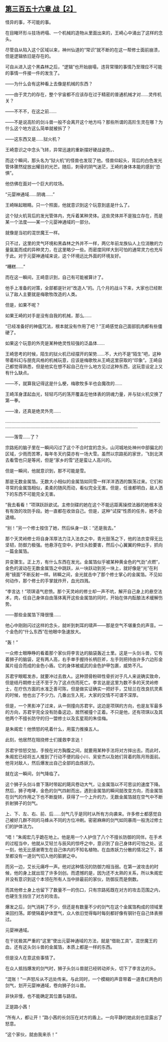 ## [第三百五十六章 战【2】](https://www.xxbiquge.com/11_11207/9191376.html)


  怪异的事，不可能的事。

  在目睹环形斗技场坍塌、一个机械的造物从里面出来的，王崎心中涌出了这样的念头。

  尽管自从陷入这个区域以来，神州仙道的“常识”就不断的在这一帮修士面前崩溃，但是逻辑依旧是存在的。

  可自从进入这个黑森林之后，“逻辑”也开始崩塌，违背常理的事情乃至理应不可能的事情一件接一件的发生了。

  ——为什么会有这种看上去像是机械的东西？

  ——由于灵力的存在，整个宇宙都不应该存在过于精密的普通机械才对……灵传机关？

  ——不不不，在这之前……

  ——不是说高阶的剑斗兽一般不会离开这个地方吗？那些所谓的高阶生灵在哪？为什么这个地方这么简单就被拆了？

  ——这东西又是……狱火机？

  王崎意识之中念头飞转，异常迅速的重新摆好硬战姿势。、

  而这个瞬间，那头名为“狱火机”的怪兽也发现了他。怪兽仰起头，背后的白色发光管体骤然绽放出耀目的光芒。随后，刺骨的阴气迷茫，王崎的身体本能的感到“恐惧”。

  他仿佛在面对一个巨大的坟场。

  “元婴神通域……阴魂……”

  王崎眯起眼睛。只一个照面，他就意识到这个玩意到底是什么了。

  这个狱火机背后的发光管体内，充斥着某种灵体。这些灵体并不是独立存在，而是某一个法度——某一个元婴神通域的一部分。

  就像是当初的混世魔王一样。

  只不过，这里的灵气环境和黑森林之外并不一样，两亿年前龙族仙人上位消散的力量氤氲而成的异种灵力，在这里略少一些。而密度同样大到可怕的通常灵力也充斥于此。对于元婴神通域来说，这个环境远比外面的环境友好。

  “糟糕……”

  而在这一瞬间，王崎意识到，自己有可能被算计了。

  他手上准备的对策，全部都是针对“改造人”的。几个月的战斗下来，大家也已经默认了敌人主要就是梅歌牧改造的人类。

  但是，如果不呢？

  如果王崎的对手是没有自我的机械，那么……

  “已经准备好的神瘟咒法，根本就没有作用了吧？”王崎感觉自己面部肌肉都有些僵硬了。

  如果这个玩意的外壳是某种绝灵性较强的泛晶体……

  王崎思考的时候，陌生的狱火机已经摆开的架势……不，大约不是“陌生”吧，这种带着科幻与朋克风格的机械玩意，应该是梅歌牧从王崎这里获取的“印象”。王崎自己都觉得熟悉，但是他实在想不起自己在什么地方见过这种东西，这玩意设定上又有什么缺点。

  ——不，就算我记得这是什么梗，梅歌牧多半也会魔改的……

  王崎浑身漾起血光，轻轻巧巧的荡开覆盖在他体表的阴魂力量，并与狱火机交换了第一拳。

  ——淦，还真是绝灵外壳……

  …………………………………………………………………………………………………………………………………………………………………………………………………………

  ——落雪……了？

  宗路拓的脑子里在一瞬间闪过了这个不合时宜的念头。山河城地处神州中部偏北的区域，少雨而苦寒，每年冬天约莫亦有一场大雪。虽然以宗路拓的家世，飞到北溟去看雪也只是等闲，但是“家乡的雪”还是蛮让人高兴的。

  但是一瞬间，他就意识到，那不可能是雪。

  那是无数金属箔。无数大小相似的金属箔如同雪一样洋洋洒洒的飘荡过来。它们和寻常的金属箔相似，柔柔的随风而动，看似完全无害。但是，任谁都明白，敌人洒下的东西不可能完全无害。

  “我去看看！”项琪跃跃欲试。主修剑碟的她在这个不能远距离操控法器的她根本没有有效的攻防手段。她一直都在收敛自己。但是，这种“试探”性质的任务，她不会退缩。

  “别！”另一个修士按住了她，然后纵身一跃：“还是我去。”

  那个天灵岭修士将自身浑厚法力注入法衣之中，青光鼓荡之下，他的法衣变得无比坚韧，防御力极强。他悬浮在空中，护住头脸要害，然后小心翼翼的伸出手，抓向一篇金属箔。

  异变骤生。正上方，有什么东西在发光。金属箔似乎被某种黄金色的气劲“点燃”，金色的波动在无数金属箔之中跳跃，从一块跃动到另一块上，就好像是“光”在利用“镜面”不断反射一样。转瞬之间，金光就击中了那个修士掌心的金属箔。不见如何动作，那个修士的手掌就炸开，血光四溅。

  “李言达！”项琪语气悲愤。那个天灵岭的修士却一声不吭，解开自己身上的悬空法术，肉，任自己身体自由落体离开这些金属箔的同时，开始在体内酝酿法术缓解伤势。

  ——那些金属箔下降很慢……

  他心中刚刚闪过这样的念头，就听到刺耳的啸声——那是空气不堪重负的声音。一个金色的“什么东西”在他眼中急速放大。

  “轰！”

  一众修士眼睁睁的看着那个家伙将李言达的脑袋轰近土里。这是一头剑斗兽，它有着狮子的脑袋，足有两人高，右手单手握持长柄巨斧，左手则把持由许多六边形金属片组合而成的金色小盾。它的身体被威武的金色护甲包裹，威势不凡。

  苏君宇眼眶发赤，就要冲过去救人。这种颈骨粉碎性骨折对于凡人来说确实致命，但是结丹期修士还不至于为了这点伤而死亡。李言达是这里为数不多的天灵岭修士，在疗伤方面的水准乏善可陈，但是做实证确实一把好手，艾轻兰在改良抗灵素的时候，他也出了不少力。几番出生入死，大家的交情不可谓不深厚。

  但是，一个黑影冲了过来，从一侧撞向苏君宇。这边是项琪的方向，也是友军最多的方向，苏君宇完全没有防备这边，居然被撞个正着。不只是他，还有项琪以及其他两个不擅长防守的归一盟修士以及玄星观的朱佳梅。

  是朱阁宏！他愤怒的吼着什么，用蛮力推搡五人。

  此刻，他居然在阻挠修士们援救李言达！

  苏君宇惊怒交加，手按在对方胸腹之间，就要用某种手法将对方摔出去。而此时，朱阁宏已经将五人推到了行动不便的段小川、吴安杰以及她们背着的陈月玲面前。他背对敌人，然后爆发出自己全部的血炼妖力。

  就在这一瞬间，剑气降临了。

  这个狮子头剑斗兽下落时带起的飓风卷动大气，让金属箔以不可思议的速度下降。然后，狮子咆哮，金色的剑气四射而出，遇到金属箔的瞬间就改变方向，而金属箔在剑气的作用之下也不断旋转，获得了一个上升的力，无数金属箔就在空气中不断折射狮子的剑气。

  上、下、左、右、前、后……剑气几乎是同时从所有方向袭来。许多修士都感觉自己被好几群不同的马蜂从不同的方位冲刷。密密麻麻的剑气如同暴雨一般洗过修士们的护体法力。

  “唔！”朱阁宏几乎跪在地上。他是用一个人护住了八个不擅长防御的同伴。在手术的过程当中，他就从艾轻兰与辰风的惊呼之中，意识到了自己身体的可怕之处。这一刻，他无比感谢寄生在自己体内的不知名植物。在血炼妖力分散的情况之下，甚至都没有一道剑气切入他的脏腑之中。

  而另一边，艾长元痛呼一声。他对这种情况的防御力相当弱。在第一波攻击的时候，他的身上就出现了许多剑创。而遗憾的是，因为还不太熟的关系，所以朱阁宏并没有意识到这个本领在所有人当中排最前的家伙，防御反而是倒数。

  而其他修士身上也留下了数量不一的伤口，只有宗路拓既在对方的攻击范围之内，也硬生生挡住了对方的攻击。

  爆发之后，剑气消耗了不少，但还是有数量不少的剑气在这个金属箔构成的领域里来回扫荡。即使隔着护体罡气，众人依旧觉得每时每刻都好像有钢针在自己体表擦过。

  元婴神通域。

  在干扰极其严重的“这里”使出元婴神通域的方法，就是“借助工具”。混世魔王的血，还有这头剑斗兽的金属箔，本质上都是一样的东西。

  但是没人在意这些事情了。

  在众人抵挡爆发的剑气时，狮子头剑斗兽就已经转动斧头，切下了李言达的头。

  “混账！”一声怒斥从不远处传来。与此同时，一个模糊的声音带着一道青红两色的剑气，划开元婴神通域，卷向狮子剑斗兽。

  非快非慢，也不能确定其位置与路径。

  正是路小茜！

  “所有人，都让开！”路小茜的长剑压在对方的盾上。一向平静的她此刻也显露出了怒意。

  “这个家伙，就由我来杀！”
